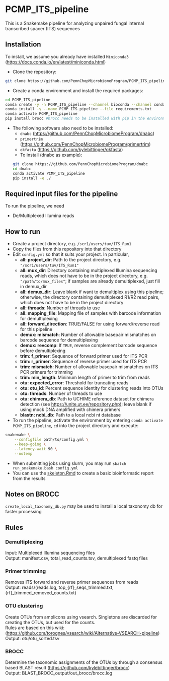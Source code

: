 # PCMP_ITS_pipeline
This is a Snakemake pipeline for analyzing unpaired fungal internal transcribed spacer (ITS) sequences

## Installation
To install, we assume you already have installed `Miniconda3` (https://docs.conda.io/en/latest/miniconda.html)
- Clone the repository:
```bash
git clone https://github.com/PennChopMicrobiomeProgram/PCMP_ITS_pipeline.git
```
- Create a conda environment and install the required packages:
```bash
cd PCMP_ITS_pipeline
conda create -y -n PCMP_ITS_pipeline --channel bioconda --channel conda-forge --channel defaults python=3.6
conda install -y --name PCMP_ITS_pipeline --file requirements.txt
conda activate PCMP_ITS_pipeline
pip install brocc #brocc needs to be installed with pip in the environment
```

- The following software also need to be installed:
  - `dnabc` (https://github.com/PennChopMicrobiomeProgram/dnabc)
  - `primertrim` (https://github.com/PennChopMicrobiomeProgram/primertrim)
  - `okfasta` (https://github.com/kylebittinger/okfasta)
  - To install (dnabc as example):
  ```bash
  git clone https://github.com/PennChopMicrobiomeProgram/dnabc
  cd dnabc
  conda activate PCMP_ITS_pipeline
  pip install -e ./
  ```

## Required input files for the pipeline
To run the pipeline, we need
- De/Multiplexed Illumina reads

## How to run
- Create a project directory, e.g. `/scr1/users/tuv/ITS_Run1`
- Copy the files from this repository into that directory
- Edit `config.yml` so that it suits your project. In particular,
  - **all: project_dir**: Path to the project directory, e.g. `"/scr1/users/tuv/ITS_Run1"`
  - **all: mux_dir**: Directory containing multiplexed Illumina sequencing reads, which does not have to be in the project directory, e.g. `"/path/to/mux_files"`; if samples are already demultiplexed, just fill in demux_dir
  - **all: demux_dir**: Leave blank if want to demultiplex using this pipeline; otherwise, the directory containing demultiplexed R1/R2 read pairs, which does not have to be in the project directory
  - **all: threads**: Number of threads to use
  - **all: mapping_file**: Mapping file of samples with barcode information for demultiplexing
  - **all: forward_direction**: TRUE/FALSE for using forward/reverse read for this pipeline
  - **demux: mismatch**: Number of allowable basepair mismatches on barcode sequence for demultiplexing
  - **demux: revcomp**: If `TRUE`, reverse complement barcode sequence before demultiplexing
  - **trim: f_primer**: Sequence of forward primer used for ITS PCR
  - **trim: r_primer**: Sequence of reverse primer used for ITS PCR
  - **trim: mismatch**: Number of allowable basepair mismatches on ITS PCR primers for trimming
  - **trim: min_length**: Minimum length of primer to trim from reads
  - **otu: expected_error**: Threshold for truncating reads 
  - **otu: otu_id**: Percent sequence identity for clustering reads into OTUs
  - **otu: threads**: Number of threads to use
  - **otu: chimera_db**: Path to UCHIME reference dataset for chimera detection (see https://unite.ut.ee/repository.php); leave blank if using mock DNA amplified with chimera primers
  - **blastn: ncbi_db**: Path to a local ncbi nt database
- To run the pipeline, activate the environment by entering `conda activate PCMP_ITS_pipeline`, `cd` into the project directory and execute:
```bash
snakemake \
    --configfile path/to/config.yml \
    --keep-going \
    --latency-wait 90 \
    --notemp
```
- When submitting jobs using slurm, you may run `sbatch run_snakemake.bash config.yml`
- You can use the [skeleton.Rmd](Rmd/skeleton.Rmd) to create a basic bioinformatic report from the results
  
## Notes on BROCC
`create_local_taxonomy_db.py` may be used to install a local taxonomy db for faster processing

## Rules
### Demultiplexing
Input: Multiplexed Illumina sequencing files  
Output: manifest.csv, total_read_counts.tsv, demultiplexed fastq files
### Primer trimming
Removes ITS forward and reverse primer sequences from reads  
Output: reads/(reads.log, top_{rf}_seqs_trimmed.txt, {rf}_trimmed_removed_counts.txt)
### OTU clustering
Create OTUs from amplicons using vsearch. Singletons are discarded for creating the OTUs, but used for the counts.  
Rules are based on this wiki: (https://github.com/torognes/vsearch/wiki/Alternative-VSEARCH-pipeline)  
Output: otu/otu_sorted.tsv
### BROCC
Determine the taxonomic assignments of the OTUs by through a consensus based BLAST result (https://github.com/kylebittinger/brocc)  
Output: BLAST_BROCC_output/out_brocc/brocc.log
